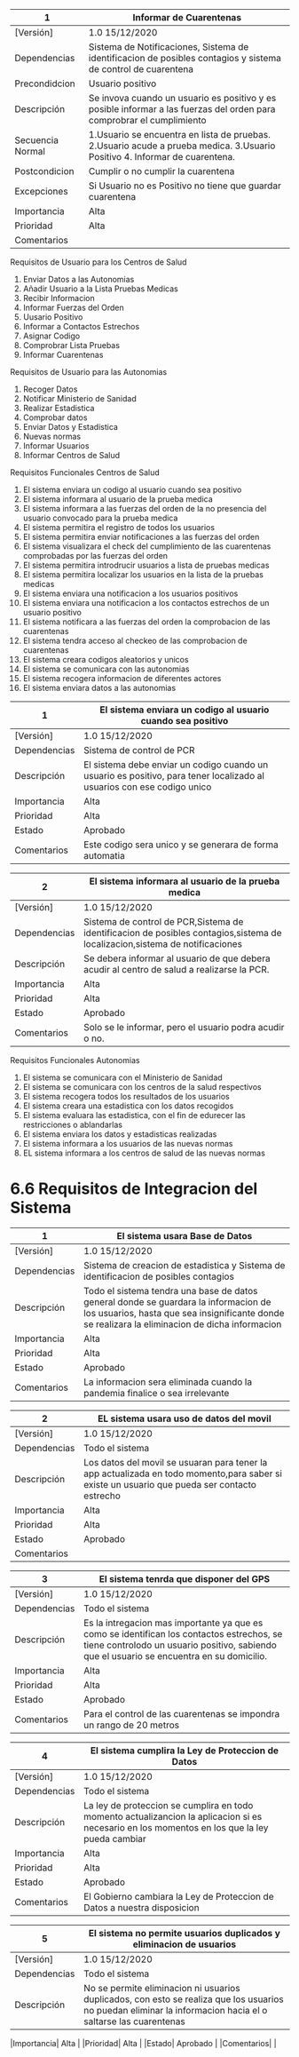 |1| Informar de Cuarentenas |
|---------------|------------|
|[Versión] |1.0 15/12/2020| 
|Dependencias| Sistema de Notificaciones, Sistema de identificacion de posibles contagios y sistema de control de cuarentena|
|Precondidcion| Usuario positivo |
|Descripción| Se invova cuando un usuario es positivo y es posible informar a las fuerzas del orden para comprobrar el cumplimiento |
|Secuencia Normal|1.Usuario se encuentra en lista de pruebas.  2.Usuario acude a prueba medica.  3.Usuario Positivo  4. Informar de cuarentena.|
|Postcondicion| Cumplir o no cumplir la cuarentena  |
|Excepciones| Si Usuario no es Positivo no tiene que guardar cuarentena|
|Importancia| Alta  |
|Prioridad| Alta |
|Comentarios| |

Requisitos de Usuario para los Centros de Salud  
1. Enviar Datos a las Autonomias
2. Añadir Usuario a la Lista Pruebas Medicas
3. Recibir Informacion
4. Informar Fuerzas del Orden
5. Uusario Positivo
6. Informar a Contactos Estrechos
7. Asignar Codigo
8. Comprobrar Lista Pruebas
9. Informar Cuarentenas

Requisitos de Usuario para las Autonomias  
1. Recoger Datos
2. Notificar Ministerio de Sanidad
3. Realizar Estadistica
4. Comprobar datos
5. Enviar Datos y Estadistica
6. Nuevas normas
7. Informar Usuarios
8. Informar Centros de Salud


Requisitos Funcionales Centros de Salud  
1. El sistema enviara un codigo al usuario cuando sea positivo
2. El sistema informara al usuario de la prueba medica
3. El sistema informara a las fuerzas del orden de la no presencia del usuario convocado para la prueba medica
4. El sistema permitira el registro de todos los usuarios
5. El sistema permitira enviar notificaciones a las fuerzas del orden
6. El sistema visualizara el check del cumplimiento de las cuarentenas comprobadas por las fuerzas del orden
7. El sistema permitira introdrucir usuarios a lista de pruebas medicas
8. El sistema permitira localizar los usuarios en la lista de la pruebas medicas 
9. El sistema enviara una notificacion a los usuarios positivos
10. El sistema enviara una notificacion a los contactos estrechos de un usuario positivo
11. El sistema notificara a las fuerzas del orden la comprobacion de las cuarentenas
12. El sistema tendra acceso al checkeo de las comprobacion de cuarentenas
13. El sistema creara codigos aleatorios y unicos
14. El sistema se comunicara con las autonomias
15. El sistema recogera informacion de diferentes actores
16. El sistema enviara datos a las autonomias

|1| El sistema enviara un codigo al usuario cuando sea positivo|
|---------------|------------|
|[Versión] |1.0 15/12/2020| 
|Dependencias| Sistema de control de PCR|
|Descripción| El sistema debe enviar un codigo cuando un usuario es positivo, para tener localizado al usuarios con ese codigo unico|
|Importancia| Alta|
|Prioridad| Alta |
|Estado| Aprobado|
|Comentarios| Este codigo sera unico y se generara de forma automatia|

|2| El sistema informara al usuario de la prueba medica |
|---------------|------------|
|[Versión] |1.0 15/12/2020| 
|Dependencias|Sistema de control de PCR,Sistema de identificacion de posibles contagios,sistema de localizacion,sistema de notificaciones|
|Descripción|Se debera informar al usuario de que debera acudir al centro de salud a realizarse la PCR.|
|Importancia| Alta|
|Prioridad| Alta |
|Estado| Aprobado|
|Comentarios|Solo se le informar, pero el usuario podra acudir o no.|


Requisitos Funcionales Autonomias

1. El sistema se comunicara con el Ministerio de Sanidad
2. El sistema se comunicara con los centros de la salud respectivos
3. El sistema recogera todos los resultados de los usuarios
4. El sistema creara una estadistica con los datos recogidos
5. El sistema evaluara las estadistica, con el fin de edurecer las restricciones o ablandarlas
6. El sistema enviara los datos y estadisticas realizadas
7. El sistema informara a los usuarios de las nuevas normas
8. EL sistema informara a los centros de salud de las nuevas normas




# 6.6 Requisitos de Integracion del Sistema

|1|El sistema usara Base de Datos|
|---------------|------------|
|[Versión] |1.0 15/12/2020| 
|Dependencias| Sistema de creacion de estadistica y Sistema de identificacion de posibles contagios |
|Descripción| Todo el sistema tendra una base de datos general donde se guardara la informacion de los usuarios, hasta que sea insignificante donde se realizara la eliminacion de dicha informacion |
|Importancia| Alta  |
|Prioridad| Alta |
|Estado| Aprobado |
|Comentarios| La informacion sera eliminada cuando la pandemia finalice o sea irrelevante |

|2|EL sistema usara uso de datos del movil|
|---------------|------------|
|[Versión] |1.0 15/12/2020| 
|Dependencias| Todo el sistema  |
|Descripción| Los datos del movil se usuaran para tener la app actualizada en todo momento,para saber si existe un usuario que pueda ser contacto estrecho |
|Importancia| Alta  |
|Prioridad| Alta |
|Estado| Aprobado|
|Comentarios| |

|3|El sistema tenrda que disponer del GPS|
|---------------|------------|
|[Versión] |1.0 15/12/2020| 
|Dependencias| Todo el sistema|
|Descripción| Es la intregacion mas importante ya que es como se identifican los contactos estrechos, se tiene controlodo un usuario positivo, sabiendo que el usuario se encuentra en su domicilio.|
|Importancia| Alta  |
|Prioridad| Alta |
|Estado| Aprobado|
|Comentarios| Para el control de las cuarentenas se impondra un rango de 20 metros|

|4|El sistema cumplira la Ley de Proteccion de Datos |
|---------------|------------|
|[Versión] |1.0 15/12/2020| 
|Dependencias| Todo el sistema |
|Descripción| La ley de proteccion se cumplira en todo momento actualizancion la aplicacion si es necesario en los momentos en los que la ley pueda cambiar |
|Importancia| Alta  |
|Prioridad| Alta |
|Estado| Aprobado |
|Comentarios|El Gobierno cambiara la Ley de Proteccion de Datos a nuestra disposicion |

|5|El sistema no permite usuarios duplicados y eliminacion de usuarios|
|---------------|------------|
|[Versión] |1.0 15/12/2020| 
|Dependencias| Todo el sistema |
|Descripción| No se permite eliminacion ni usuarios duplicados, con esto se realiza que los usuarios no puedan eliminar la informacion hacia el o saltarse las cuarentenas|

|Importancia| Alta  |
|Prioridad| Alta |
|Estado| Aprobado |
|Comentarios| |


